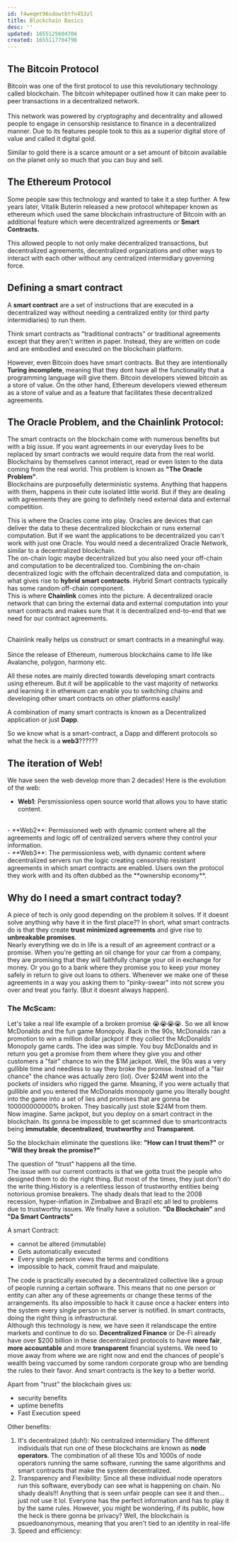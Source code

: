 ```yaml
---
id: f4weqmt96sdowtbtfn453zl
title: Blockchain Basics
desc: ''
updated: 1655125604704
created: 1655117704798
---
```


## The Bitcoin Protocol
Bitcoin was one of the first protocol to use this revolutionary technology called blockchain. 
The bitcoin whitepaper outlined how it can make peer to peer transactions in a decentralized network. 
<br><br>
This network was powered by cryptography and decentrality and allowed people to engage in censorship resistance to finance in a decentralized manner. Due to its features people took to this as a superior digital store of value and called it digital gold. 

Similar to gold there is a scarce amount or a set amount of bitcoin available on the planet only so much that you can buy and sell.  

## The Ethereum Protocol
Some people saw this technology and wanted to take it a step further. A few years later, Vitalik Buterin released a new protocol whitepaper known as ethereum which used the same blockchain infrastructure of Bitcoin with an additional feature which were decentralized agreements or **Smart Contracts.**

This allowed people to not only make decentralized transactions, but decentralized agreements, decentralized organizations and other ways to interact with each other without any centralized intermidiary governing force. 

## Defining a smart contract
A **smart contract** are a set of instructions that are executed in a decentralized way without needing a centralized entity (or third party intermidiaries) to run them.

Think smart contracts as "traditional contracts" or traditional agreements except that they aren't written in paper. Instead, they are written on code and are embodied and executed on the blockchain platform. 

However, even Bitcoin does have smart contracts. But they are intentionally **Turing incomplete**, meaning that they dont have all the functionality that a programming language will give them. Bitcoin developers viewed bitcoin as a store of value. On the other hand, Ethereum developers viewed ethereum as a store of value and as a feature that facilitates these decentralized agreements.
<br>

## The Oracle Problem, and the Chainlink Protocol:
The smart contracts on the blockchain come with numerous benefits but with a big issue. If you want agreements in our everyday lives to be replaced by smart contracts we would require data from the real world. Blockchains by themselves cannot interact, read or even listen to the data coming from the real world. This problem is known as **"The Oracle Problem"**.
<br>
Blockchains are purposefully deterministic systems. Anything that happens with them, happens in their cute isolated little world. But if they are dealing with agreements they are going to definitely need external data and external competition. 

This is where the Oracles come into play. Oracles are devices that can deliver the data to these decentralized blockchain or runs external computation. But if we want the applications to be decentralized you can't work with just one Oracle. You would need a decentralized Oracle Network, similar to a decentralized blockchain. 
<br>
The on-chain logic maybe decentralized but you also need your off-chain and computation to be decentralized too.
Combining the on-chain decentralized logic with the offchain decentralized data and computation, is what gives rise to **hybrid smart contracts**. Hybrid Smart contracts typically has some random off-chain component.
<br>
This is where **Chainlink** comes into the picture. A decentralized oracle network that can bring the external data and external computation into your smart contracts and makes sure that it is decentralized end-to-end that we need for our contract agreements.

<br>
Chainlink really helps us construct or smart contracts in a meaningful way. 

<br>
<br>
Since the release of Ethereum, numerous blockchains came to life like Avalanche, polygon, harmony etc.

All these notes are mainly directed towards developing smart contracts using ethereum. But it will be applicable to the vast majority of networks and learning it in ethereum can enable you to switching chains and developing other smart contracts on other platforms easily!

A combination of many smart contracts is known as a Decentralized application or just **Dapp**.

So we know what is a smart-contract, a Dapp and different protocols so what the heck is a **web3**??????

## The iteration of Web!
We have seen the web develop more than 2 decades! Here is the evolution of the web:
<br>
- **Web1**: Persmissionless open source world that allows you to have static content.
<br>
- **Web2**: Permissioned web with dynamic content where all the agreements and logic off of centralized servers where they control your information.
<br>
- **Web3**: The permissionless web, with dynamic content where decentralized servers run the logic creating censorship resistant agreements in which smart contracts are enabled. Users own the protocol they work with and its often dubbed as the **ownership economy**.

## Why do I need a smart contract today?

A piece of tech is only good depending on the problem it solves. If it doesnt solve anything why have it in the first place??
In short, what smart contracts do is that they create **trust minimized agreements** and give rise to **unbreakable promises**.
<br>
Nearly everything we do in life is a result of an agreement contract or a promise.  When you're getting an oil change for your car from a company, they are promising that they will faithfully change your oil in exchange for money. Or you go to a bank where they promise you to keep your money safely in return to give out loans to others. Whenever we make one of these agreements in a way you asking them to "pinky-swear" into not screw you over and treat you fairly. (But it doesnt always happen).
<br>
### The McScam:
Let's take a real life example of a broken promise 😭😭😭😭. So we all know McDonalds and the fun game Monopoly. Back in the 90s, McDonalds ran a promotion to win a million dollar jackpot if they collect the McDonalds' Monopoly game cards. The idea was simple. You buy McDonalds and in return you get a promise from them where they give you and other customers a "fair" chance to win the $1M jackpot. Well, the 90s was a very gullible time and needless to say they broke the promise. Instead of a "fair chance" the chance was actually zero (lol). Over $24M went into the pockets of insiders who rigged the game. Meaning, if you were actually that gullible and you entered the McDonalds monopoly game you literally bought into the game into a set of lies and promises that are gonna be 100000000000% broken. They basically just stole $24M from them.
<br>
Now imagine. Same jackpot, but you deploy on a smart contract in the blockchain. Its gonna be impossible to get scammed due to smartcontracts being **immutable**, **decentralized**, **trustworthy** and **Transparent**.

So the blockchain eliminate the questions like: **"How can I trust them?"** or **"Will they break the promise?"**

The question of "trust" happens all the time.   
The issue with our current contracts is that we gotta trust the people who designed them to do the right thing. But most of the times, they just don't do the write thing.History is a relentless lesson of trustworthy entities being notorious promise breakers. The shady deals that lead to the 2008 recession, hyper-inflation in Zimbabwe and Brazil etc all led to problems due to trustworthy issues. We finally have a solution. **"Da Blockchain"** and **"Da Smart Contracts"**

A smart Contract:
- cannot be altered (immutable)
- Gets automatically executed
- Every single person views the terms and conditions
- impossible to hack, commit fraud and maipulate.

The code is practically executed by a decentralized collective like a group of people running a certain software. This means that no one person or entity can alter any of these agreements or change these terms of the arrangements. Its also impossible to hack it cause once a hacker enters into the system every single person in the server is notified.
In smart contracts, doing the right thing is infrastructural. 
<br>
Although this technology is new, we have seen it relandscape the entire markets and continue to do so. **Decentralized Finance** or De-Fi already have over $200 billion in these decentralized protocols to have **more fair**, **more accountable** and more **transparent** financial systems. We need to move away from where we are right now and end the chances of people's wealth being vaccumed by some random corporate group who are bending the rules to their favor. And smart contracts is the key to a better world. 

Apart from "trust" the blockchain gives us:
- security benefits
- uptime benefits
- Fast Execution speed

Other benefits:
1. It's decentralized (duh!): No centralized intermidiary
The different individuals that run one of these blockchains are known as **node operators**. The combination of all these 10s and 1000s of node operators running the same software, running the same algorithms and smart contracts that make the system decentralized.
2. Transparency and Flexibility: Since all these individual node operators run this software, everybody can see what is happening on chain. No shady deals!!! Anything that is seen unfair people can see it and then... just not use it lol. Everyone has the perfect information and has to play it by the same rules. However, you might be wondering, if its public, how the heck is there gonna be privacy? Well, the blockchain is psuedoanonymous, meaning that you aren't tied to an identity in real-life
3. Speed and efficiency: 
 
